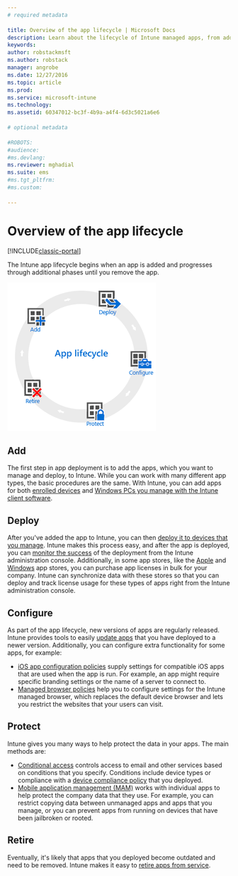 ```yaml
---
# required metadata

title: Overview of the app lifecycle | Microsoft Docs
description: Learn about the lifecycle of Intune managed apps, from adding them, to their eventual retirement.
keywords:
author: robstackmsft
ms.author: robstack
manager: angrobe
ms.date: 12/27/2016
ms.topic: article
ms.prod:
ms.service: microsoft-intune
ms.technology:
ms.assetid: 60347012-bc3f-4b9a-a4f4-6d3c5021a6e6

# optional metadata

#ROBOTS:
#audience:
#ms.devlang:
ms.reviewer: mghadial
ms.suite: ems
#ms.tgt_pltfrm:
#ms.custom:

---
```


# Overview of the app lifecycle

[!INCLUDE[classic-portal](../includes/classic-portal.md)]

The Intune app lifecycle begins when an app is added and progresses through additional phases until you remove the app.

![The app lifecycle](./media/app-lifecycle.png "the Intune app lifecycle")

## Add

The first step in app deployment is to add the apps, which you want to manage and deploy, to Intune. While you can work with many different app types, the basic procedures are the same. With Intune, you can add apps for both [enrolled devices](add-apps-for-mobile-devices-in-microsoft-intune.md) and [Windows PCs you manage with the Intune client software](add-apps-for-windows-pcs-in-microsoft-intune.md).

## Deploy

After you've added the app to Intune, you can then [deploy it to devices that you manage](deploy-apps.md). Intune makes this process easy, and after the app is deployed, you can [monitor the success](monitor-apps-in-microsoft-intune.md) of the deployment from the Intune administration console. Additionally, in some app stores, like the  [Apple](manage-ios-apps-you-purchased-through-a-volume-purchase-program-with-microsoft-intune.md) and [Windows](manage-apps-you-purchased-from-the-windows-store-for-business-with-microsoft-intune.md) app stores, you can purchase app licenses in bulk for your company. Intune can synchronize data with these stores so that you can deploy and track license usage for these types of apps right from the Intune administration console.

## Configure

As part of the app lifecycle, new versions of apps are regularly released. Intune provides tools to easily [update apps](update-apps-using-microsoft-intune.md) that you have deployed to a newer version. Additionally, you can configure extra functionality for some apps, for example:
- [iOS app configuration policies](configure-ios-apps-with-mobile-app-configuration-policies-in-microsoft-intune.md) supply settings for compatible iOS apps that are used when the app is run. For example, an app might require specific branding settings or the name of a server to connect to.
- [Managed browser policies](manage-internet-access-using-managed-browser-policies.md) help you to configure settings for the Intune managed browser, which replaces the default device browser and lets you restrict the websites that your users can visit.

## Protect

Intune gives you many ways to help protect the data in your apps. The main methods are:
- [Conditional access](restrict-access-to-email-and-o365-services-with-microsoft-intune.md) controls access to email and other services based on conditions that you specify. Conditions include device types or compliance with a [device compliance policy](introduction-to-device-compliance-policies-in-microsoft-intune.md) that you deployed.
- [Mobile application management (MAM)](protect-app-data-using-mobile-app-management-policies-with-microsoft-intune.md) works with individual apps to help protect the company data that they use. For example, you can restrict copying data between unmanaged apps and apps that you manage, or you can prevent apps from running on devices that have been jailbroken or rooted.

## Retire

Eventually, it's likely that apps that you deployed become outdated and need to be removed. Intune makes it easy to [retire apps from service](retire-apps-using-microsoft-intune.md).
